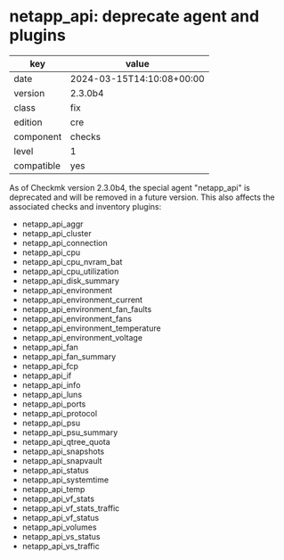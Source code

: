 [//]: # (werk v2)
# netapp_api: deprecate agent and plugins

key        | value
---------- | ---
date       | 2024-03-15T14:10:08+00:00
version    | 2.3.0b4
class      | fix
edition    | cre
component  | checks
level      | 1
compatible | yes


As of Checkmk version 2.3.0b4, the special agent "netapp_api" is deprecated
and will be removed in a future version. This also affects the associated
checks and inventory plugins:

- netapp_api_aggr
- netapp_api_cluster
- netapp_api_connection
- netapp_api_cpu
- netapp_api_cpu_nvram_bat
- netapp_api_cpu_utilization
- netapp_api_disk_summary
- netapp_api_environment
- netapp_api_environment_current
- netapp_api_environment_fan_faults
- netapp_api_environment_fans
- netapp_api_environment_temperature
- netapp_api_environment_voltage
- netapp_api_fan
- netapp_api_fan_summary
- netapp_api_fcp
- netapp_api_if
- netapp_api_info
- netapp_api_luns
- netapp_api_ports
- netapp_api_protocol
- netapp_api_psu
- netapp_api_psu_summary
- netapp_api_qtree_quota
- netapp_api_snapshots
- netapp_api_snapvault
- netapp_api_status
- netapp_api_systemtime
- netapp_api_temp
- netapp_api_vf_stats
- netapp_api_vf_stats_traffic
- netapp_api_vf_status
- netapp_api_volumes
- netapp_api_vs_status
- netapp_api_vs_traffic
